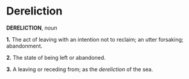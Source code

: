 # Dereliction

**DERELICTION**, _noun_

**1.** The act of leaving with an intention not to reclaim; an utter forsaking; abandonment.

**2.** The state of being left or abandoned.

**3.** A leaving or receding from; as the _dereliction_ of the sea.